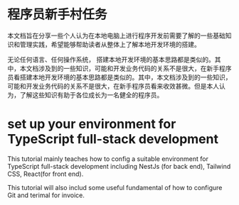 # 程序员新手村任务
本文档旨在分享一些个人认为在本地电脑上进行程序开发前需要了解的一些基础知识和管理实践，希望能够帮助读者从整体上了解本地开发环境的搭建。

无论任何语言、任何操作系统， 搭建本地开发环境的基本思路都是类似的。其中，本文档涉及到的一些知识，可能和开发业务代码的关系不是很大，在新手程序员看搭建本地开发环境的基本思路都是类似的。其中，本文档涉及到的一些知识，可能和开发业务代码的关系不是很大，在新手程序员看来收效甚微。但是本人认为，了解这些知识有助于各位成长为一名健全的程序员。

# set up your environment for TypeScript full-stack development

This tutorial mainly teaches how to config a suitable environment for TypeScript full-stack development including NestJs (for back end), Tailwind CSS, React(for front end).

This tutorial will also includ some useful fundamental of how to configure Git and terimal for invoice.

